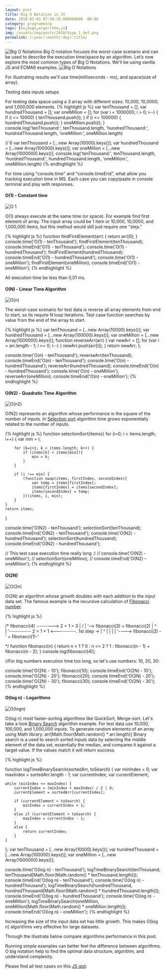 ```yaml
---
layout: post
title: Big O Notation in JS
date: 2018-03-03 07:38:39.000000000 -08:00
category: programming
tags: [en,bigo,algorithm,js]
img: /assets/img/posts/2018/bigo_1_def.png
permalink: /:year/:month/:day/:title/
---
```



<img src="../../../../assets/img/posts/2018/bigo_1.png" class="img-fluid" alt="Big O Notations">
Big O notation focuses the worst-case scenario and can be used to describe the execution time/space by an algorithm.
Let’s now explore the most common types of Big O Notations. We'll be using vanilla JS and ECMA6 examples.


<img src="../../../../assets/img/posts/2018/3_space.png" class="img-fluid" alt="Big O Notations">

For illustrating results we'll use time(milliseconds - ms), and space(size of array).

Testing data inputs setups

For testing data space using a 3 array with different sizes: 10,000, 10,0000, and 1,000,000 elements.
{% highlight js %}
var tenThousand     = [];
var hundredThousand = [];
var oneMillion      = [];
for (var i = 1000000; i > 0; i--) {
    if (i <= 10000) {
        tenThousand.push(i);
    }
    if (i <= 100000) {
        hundredThousand.push(i);
    }
    oneMillion.push(i);
}
console.log('tenThousand:', tenThousand.length, 'hundredThousand:', hundredThousand.length, 'oneMillion:', oneMillion.length)

// 6
var tenThousand     = [...new Array(10000).keys()];
var hundredThousand = [...new Array(100000).keys()];
var oneMillion      = [...new Array(1000000).keys()];
console.log('tenThousand:', tenThousand.length, 'hundredThousand:', hundredThousand.length, 'oneMillion:', oneMillion.length)
{% endhighlight %}

For time using "console.time" and "console.timeEnd", what allow you tracking execution time in MS. Each case you can copy/paste in console terminal and play with responses.

#### O(1) - Constant time

<img src="../../../../assets/img/posts/2018/4_o_1.png" class="img-fluid" alt="O 1">

O(1) always execute at the same time (or space). For example find first element of array.
The input array could be 1 item or 10,000, 10,0000, and 1,000,000 items, but this method would still just require one "step."

{% highlight js %}
function findFirstElement(arr) {
    return arr[0];
}
console.time('O(1) - tenThousand');
findFirstElement(tenThousand);
console.timeEnd('O(1) - tenThousand');
console.time('O(1) - hundredThousand');
findFirstElement(hundredThousand);
console.timeEnd('O(1) - hundredThousand');
console.time('O(1) - oneMillion');
findFirstElement(oneMillion);
console.timeEnd('O(1) - oneMillion');
{% endhighlight %}

All execution time be less than 0,01 ms.

#### O(N) - Linear Time Algorithm

<img src="../../../../assets/img/posts/2018/5_On.png" class="img-fluid" alt="O(n)">

The worst-case scenario for test data is reverse all array elements from end to start, so its require N loop iterations.
Test case function searches by value from the end of the array to start.

{% highlight js %}
var tenThousand     = [...new Array(10000).keys()];
var hundredThousand = [...new Array(100000).keys()];
var oneMillion      = [...new Array(1000000).keys()];
function reverseArr(arr) {
    var newArr = [];
    for (var i = arr.length - 1; i >= 0; i--) {
        newArr.push(arr[i]);
    }
    return newArr;
};

console.time('O(n) - tenThousand');
reverseArr(tenThousand);
console.timeEnd('O(n) - tenThousand');
console.time('O(n) - hundredThousand');
reverseArr(hundredThousand);
console.timeEnd('O(n) - hundredThousand');
console.time('O(n) - oneMillion');
reverseArr(oneMillion);
console.timeEnd('O(n) - oneMillion');
{% endhighlight %}

#### O(N2) - Quadratic Time Algorithm

<img src="../../../../assets/img/posts/2018/3_data_input_extra_space.png" class="img-fluid" alt="O(n2)">

O(N2) represents an algorithm whose performance is the square of the number of inputs. In [Selection sort](https://en.wikipedia.org/wiki/Selection_sort) algorithm time grows exponentially related to the number of inputs.

{% highlight js %}
function selectionSort(items){
    for (i=0; i < items.length; i++) {
        var min = i;

        for (k=i+1; k < items.length; k++) {
            if (items[k] < items[min]){
                min = k;
            }
        }

        if (i !== min) {
            (function swap(items, firstIndex, secondIndex){
                var temp = items[firstIndex];
                items[firstIndex] = items[secondIndex];
                items[secondIndex] = temp;
            })(items, i, min);
        }
    }
    return items;
}


console.time('O(N2) - tenThousand');
selectionSort(tenThousand);
console.timeEnd('O(N2) - tenThousand');
console.time('O(N2) - hundredThousand');
selectionSort(hundredThousand);
console.timeEnd('O(N2) - hundredThousand');

// This test case execution time really long :)
// console.time('O(N2) - oneMillion');
// selectionSort(oneMillion);
// console.timeEnd('O(N2) - oneMillion');
{% endhighlight %}

#### O(2N)

<img src="../../../../assets/img/posts/2018/7_o2n.png" class="img-fluid" alt="O(2n)">

O(2N) an algorithm whose growth doubles with each addition to the input data set.
The famous example is the recursive calculation of
[Fibonacci number](https://en.wikipedia.org/wiki/Fibonacci_number).

{% highlight js %}

/*
   fibonacci(4)   .--------> 2 + 1 = 3
      |          /               |
      '--> fibonacci(3) + fibonacci(2)
            |    ^           
            |    '----------- 2 = 1 + 1 <----------.
1st step -> |                     ^                |
            |                     |                |
            '---->  fibonacci(2) -' + fibonacci(1)-'

 */
function fibonacci(n) {
    return n < 1 ? 0
        : n <= 2 ? 1
        : fibonacci(n - 1) + fibonacci(n - 2);
}
console.log(fibonacci(4));


//For big numbers execution time too long, so let's use numbers: 10, 20, 30:

console.time('O(2N) - 10');
fibonacci(10);
console.timeEnd('O(2N) - 10');
console.time('O(2N) - 20');
fibonacci(20);
console.timeEnd('O(2N) - 20');
console.time('O(2N) - 30');
fibonacci(30);
console.timeEnd('O(2N) - 30');
{% endhighlight %}

#### O(log n) - Logarithms

<img src="../../../../assets/img/posts/2018/8_ologn.png" class="img-fluid" alt="O(logn)">

O(log n) most faster-sorting algorithms like QuickSort, Merge-sort.
Let's take a look [Binary Search](https://en.wikipedia.org/wiki/Binary_search_algorithm) algorithm example.
For test data use 10,000, 100,000, and 1,000,000 inputs. To generate random elements of an array using Math library:
arr[Math.floor(Math.random() * arr.length)]
Binary search is a used to search sorted inputs data by selecting the middle element of the data set, essentially the median, and compares it against a target value.
If the values match it will return success.

{% highlight js %}

function logTimeBinarySearch(sortedArr, toSearch) {
    var minIndex = 0;
    var maxIndex = sortedArr.length - 1;
    var currentIndex;
    var currentElement;
 
    while (minIndex <= maxIndex) {
        currentIndex = (minIndex + maxIndex) / 2 | 0;
        currentElement = sortedArr[currentIndex];
 
        if (currentElement < toSearch) {
            minIndex = currentIndex + 1;
        }
        else if (currentElement > toSearch) {
            maxIndex = currentIndex - 1;
        }
        else {
            return currentIndex;
        }
    }
};
var tenThousand     = [...new Array(10000).keys()];
var hundredThousand = [...new Array(100000).keys()];
var oneMillion      = [...new Array(1000000).keys()];

console.time('O(log n) - tenThousand');
logTimeBinarySearch(tenThousand, tenThousand[Math.floor(Math.random() * tenThousand.length)]);
console.timeEnd('O(log n) - tenThousand');
console.time('O(log n) - hundredThousand');
logTimeBinarySearch(hundredThousand, hundredThousand[Math.floor(Math.random() * hundredThousand.length)]);
console.timeEnd('O(log n) - hundredThousand');
console.time('O(log n) - oneMillion');
logTimeBinarySearch(oneMillion, oneMillion[Math.floor(Math.random() * oneMillion.length)]);
console.timeEnd('O(log n) - oneMillion');
{% endhighlight %}

Increasing the size of the input data set has little growth. This makes O(log n) algorithms very effective for large datasets.

Through the illustrate below compare algorithms performance in this post.

Running simple examples can better feel the difference between algorithms. O big notation help to find the optimal data structure, algorithm, and understand complexity.

Please find all test cases on this [JS gist](https://gist.github.com/aldb/b9494e4ca594f6f704671edf713a1922.js):

